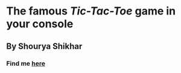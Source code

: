 # The famous ***Tic-Tac-Toe*** game in your console
## By __Shourya Shikhar__
### Find me [here](www.linkedin.com/in/shourya-shikhar)

